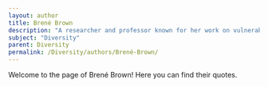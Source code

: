 ```yaml
---
layout: author
title: Brené Brown
description: "A researcher and professor known for her work on vulnerability and courage, Brown emphasizes the importance of inclusion and understanding different perspectives in her talks and writings."
subject: "Diversity"
parent: Diversity
permalink: /Diversity/authors/Brené-Brown/
---
```


Welcome to the page of Brené Brown! Here you can find their quotes.
